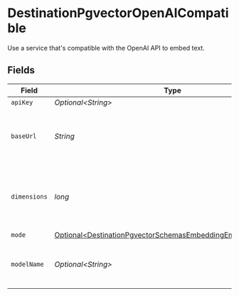 # DestinationPgvectorOpenAICompatible

Use a service that's compatible with the OpenAI API to embed text.


## Fields

| Field                                                                                                                                    | Type                                                                                                                                     | Required                                                                                                                                 | Description                                                                                                                              | Example                                                                                                                                  |
| ---------------------------------------------------------------------------------------------------------------------------------------- | ---------------------------------------------------------------------------------------------------------------------------------------- | ---------------------------------------------------------------------------------------------------------------------------------------- | ---------------------------------------------------------------------------------------------------------------------------------------- | ---------------------------------------------------------------------------------------------------------------------------------------- |
| `apiKey`                                                                                                                                 | *Optional\<String>*                                                                                                                      | :heavy_minus_sign:                                                                                                                       | N/A                                                                                                                                      |                                                                                                                                          |
| `baseUrl`                                                                                                                                | *String*                                                                                                                                 | :heavy_check_mark:                                                                                                                       | The base URL for your OpenAI-compatible service                                                                                          | https://your-service-name.com                                                                                                            |
| `dimensions`                                                                                                                             | *long*                                                                                                                                   | :heavy_check_mark:                                                                                                                       | The number of dimensions the embedding model is generating                                                                               | 1536                                                                                                                                     |
| `mode`                                                                                                                                   | [Optional\<DestinationPgvectorSchemasEmbeddingEmbedding5Mode>](../../models/shared/DestinationPgvectorSchemasEmbeddingEmbedding5Mode.md) | :heavy_minus_sign:                                                                                                                       | N/A                                                                                                                                      |                                                                                                                                          |
| `modelName`                                                                                                                              | *Optional\<String>*                                                                                                                      | :heavy_minus_sign:                                                                                                                       | The name of the model to use for embedding                                                                                               | text-embedding-ada-002                                                                                                                   |